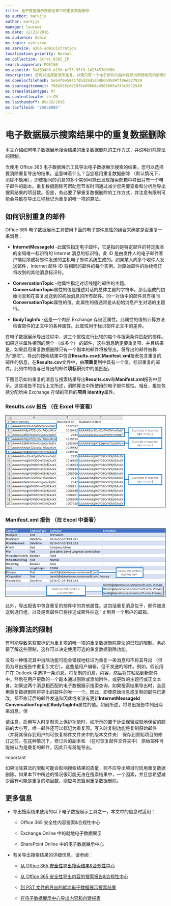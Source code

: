 ```yaml
---
title: 电子数据展示搜索结果中的重复数据删除
ms.author: markjjo
author: markjjo
manager: laurawi
ms.date: 12/21/2016
ms.audience: Admin
ms.topic: overview
ms.service: o365-administration
localization_priority: Normal
ms.collection: Strat_O365_IP
search.appverid: MOE150
ms.assetid: 5af334b6-a15d-4f73-97f8-1423457d9f6b
description: 您可以选择要消除重复，以便只有一个电子邮件的副本将导出即使相同的消息的多个实例可能已发现在不同的邮箱中导出的电子数据展示搜索结果。
ms.openlocfilehash: 5e54f0e5841fdbd29d1ab8b6b9509ff06e827920
ms.sourcegitcommit: 7956955cd919f6e00b64e4506605a743c5872549
ms.translationtype: MT
ms.contentlocale: zh-CN
ms.lasthandoff: 09/26/2018
ms.locfileid: "25038005"
---
```

# <a name="de-duplication-in-ediscovery-search-results"></a>电子数据展示搜索结果中的重复数据删除

本文介绍如何电子数据展示搜索结果的重复数据删除的工作方式，并说明消除算法的限制。
  
当使用 Office 365 电子数据展示工具导出电子数据展示搜索的结果，您可以选择要消除重复导出的结果。这意味着什么？当您启用重复数据删除 （默认情况下，消除不启用），即使相同的消息的多个实例可能已发现搜索邮箱中导出只有一个电子邮件的副本。重复数据删除可帮助您节省时间通过减少您需要查看和分析后导出搜索结果的项目数。但是，务必要了解重复数据删除的工作方式，并注意有限制可能会导致在导出过程标记为重复的唯一项的算法。
  
## <a name="how-duplicate-messages-are-identified"></a>如何识别重复的邮件

Office 365 电子数据展示工具使用下面的电子邮件属性的组合来确定是否重复一条消息：
  
- **InternetMessageId** -此属性指定电子邮件，它是指的是特定邮件的特定版本的全局唯一标识符的 Internet 消息的标识符。此 ID 是由发件人的电子邮件客户端程序或将邮件发送的主机电子邮件系统生成的。如果某人向多个收件人发送邮件，Internet 邮件 ID 将相同的邮件的每个实例。对原始邮件的后续修订将收到的其他消息标识符。 
    
- **ConversationTopic** -他属性指定对话线程的邮件的主题。**ConversationTopic**属性的值是描述对话的总体主题的字符串。那么组成的初始消息和在答复发送到的初始消息的所有邮件。同一对话中的邮件具有相同**ConversationTopic**属性的值。此属性的值通常是从初始消息产生对话的主题行。 
    
- **BodyTagInfo** -这是一个内部 Exchange 存储区属性。此属性的值的计算方法检查邮件的正文中的各种属性。此属性用于标识邮件正文中的差异。 
    
在电子数据展示导出过程中，这三个属性进行比较的每个与搜索条件匹配的邮件。如果这些属性相同的两个 （或多个） 的邮件，这些消息确定要重复项，并且结果是，如果启用重复数据删除只有一个副本的邮件将被导出。将导出的邮件被称为"源项"。导出的搜索结果中包含**Results.csv**和**Manifest.xml**报表包含重复的邮件的信息。在**Results.csv**文件中，由**项重复**列中具有一个值，标识重复的邮件。此列中的值与已导出的邮件**项标识**列中的值匹配。 
  
下图显示如何重复的消息与搜索结果导出**Results.csv**和**Manifest.xml**报告中显示。这些报告不包括上文所述，消除算法中所使用的电子邮件属性。相反，报告包括分配给由 Exchange 存储的项目的**项目 Identity**属性。 
  
 ### <a name="resultscsv-report-viewed-in-excel"></a>Results.csv 报告 （在 Excel 中查看）
  
![Results.csv 报告中查看有关重复项的信息](media/e3d64004-3b91-4cba-b6f3-934b46cbdcdb.png)
  
 ### <a name="manifestxml-report-viewed-in-excel"></a>Manifest.xml 报告 （在 Excel 中查看）
  
![Manifest.xml 报告中查看有关重复项的信息](media/69aa4786-9883-46ff-bcae-b35e0daf4a6d.png)
  
此外，导出报告中包含重复的邮件中的其他属性。这包括重复消息位于，邮件被发送到通讯组，以及是否邮件已将抄送或密件抄送 ' d 到另一个用户的邮箱。
  
## <a name="limitations-of-the-de-duplication-algorithm"></a>消除算法的限制

有可能导致来获取标记为重复项的唯一项的重复数据删除算法的已知的限制。务必要了解这些限制，这样可以决定使用可选的重复数据删除功能。
  
没有一种情况其中消除功能可能会错误地标识为重复一条消息和不将其导出 （但仍为导出报告中重复引文它）。这些是用户编辑，但不发送的邮件。例如，假设用户在 Outlook 中选择一条消息，将复制的消息，内容，然后将其粘贴到新邮件中。然后在用户更改的一个副本通过删除或添加附件，或更改的主题行或正文本身。如果这两个消息相匹配的电子数据展示搜索查询，如果搜索结果导出时，会启用重复数据删除将导出的邮件的唯一一个。因此，即使原始消息或复制的邮件已更改，都不修订后的邮件发送和因此或者没有更新**InternetMessageId** **ConversationTopic**和**BodyTagInfo**属性的值。如前所述，将导出报告中列出两条消息，但 
  
请注意，启用写入时复制页上保护功能时，如所示的置于诉讼保留或就地保留的邮箱的大小写，唯一邮件还可以标记为重复项。写入时复制功能将复制原始邮件 （并将其保存到用户的可恢复邮件文件夹中的版本文件夹） 保存到原始项目的修订之前。在这种情况下，修订后的副本和 （在可恢复邮件文件夹中） 原始邮件可能被认为是重复的邮件，因此只有将能导出。
  
> [!IMPORTANT]
> 如果消除算法的限制可能会影响搜索结果的质量，则不应导出项目时启用重复数据删除。如果本节中所述的情况很可能无法在搜索结果中，一个因素，并且您希望减少最有可能是重复的项目数，则应考虑启用重复数据删除。 
  
## <a name="more-information"></a>更多信息

- 导出搜索结果使用的以下电子数据展示工具之一，本文中的信息时适用：
    
  - Office 365 安全性内容搜索&amp;合规性中心
    
  - Exchange Online 中的就地电子数据展示
    
  - SharePoint Online 中的电子数据展示中心
    
- 有关导出搜索结果的详细信息，请参阅：
    
  - [从 Office 365 安全性导出搜索结果&amp;合规性中心](export-search-results.md)
    
  - [从 Office 365 安全性导出内容的搜索报告&amp;合规性中心](export-a-content-search-report.md)
    
  - [到 PST 文件的导出的就地电子数据展示搜索结果](https://go.microsoft.com/fwlink/p/?linkid=832671)
    
  - [在电子数据展示中心导出内容和创建报表](https://support.office.com/article/7b2ea190-5f9b-4876-86e5-4440354c381a)
